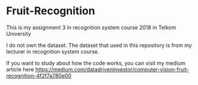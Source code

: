 # Fruit-Recognition
This is my assignment 3 in recognition system course 2018 in Telkom University

I do not own the dataset. The dataset that used in this repository is from my lecturer in recognition system course.

If you want to study about how the code works, you can visit my medium article here
https://medium.com/datadriveninvestor/computer-vision-fruit-recognition-4f2f7a780e00
